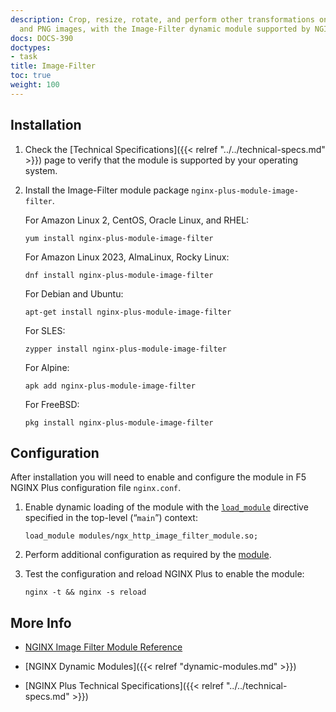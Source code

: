 ```yaml
---
description: Crop, resize, rotate, and perform other transformations on GIF, JPEG,
  and PNG images, with the Image-Filter dynamic module supported by NGINX, Inc.
docs: DOCS-390
doctypes:
- task
title: Image-Filter
toc: true
weight: 100
---
```


<span id="install"></span>
## Installation

1. Check the [Technical Specifications]({{< relref "../../technical-specs.md" >}}) page to verify that the module is supported by your operating system.

2. Install the Image-Filter module package `nginx-plus-module-image-filter`.

   For Amazon Linux 2, CentOS, Oracle Linux, and RHEL:

   ```shell
   yum install nginx-plus-module-image-filter
   ```

   For Amazon Linux 2023, AlmaLinux, Rocky Linux:

   ```shell
   dnf install nginx-plus-module-image-filter
   ```

   For Debian and Ubuntu:

   ```shell
   apt-get install nginx-plus-module-image-filter
   ```

   For SLES:

   ```shell
   zypper install nginx-plus-module-image-filter
   ```

   For Alpine:

   ```shell
   apk add nginx-plus-module-image-filter
   ```

   For FreeBSD:

   ```shell
   pkg install nginx-plus-module-image-filter
   ```

<span id="configure"></span>

## Configuration

After installation you will need to enable and configure the module in F5 NGINX Plus configuration file `nginx.conf`.

1. Enable dynamic loading of the module with the [`load_module`](https://nginx.org/en/docs/ngx_core_module.html#load_module) directive specified in the top-level (“`main`”) context:

   ```nginx
   load_module modules/ngx_http_image_filter_module.so;
   ```

2. Perform additional configuration as required by the [module](https://nginx.org/en/docs/http/ngx_http_image_filter_module.html).

3. Test the configuration and reload NGINX Plus to enable the module:

   ```shell
   nginx -t && nginx -s reload
   ```


<span id="info"></span>
## More Info

- [NGINX Image Filter Module Reference](https://nginx.org/en/docs/http/ngx_http_image_filter_module.html)

- [NGINX Dynamic Modules]({{< relref "dynamic-modules.md" >}})

- [NGINX Plus Technical Specifications]({{< relref "../../technical-specs.md" >}})
